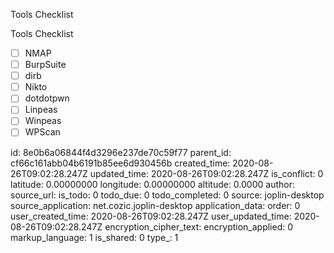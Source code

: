 Tools Checklist

Tools Checklist

- [ ] NMAP
- [ ] BurpSuite
- [ ] dirb
- [ ] Nikto
- [ ] dotdotpwn
- [ ] Linpeas
- [ ] Winpeas
- [ ] WPScan

id: 8e0b6a06844f4d3296e237de70c59f77
parent_id: cf66c161abb04b6191b85ee6d930456b
created_time: 2020-08-26T09:02:28.247Z
updated_time: 2020-08-26T09:02:28.247Z
is_conflict: 0
latitude: 0.00000000
longitude: 0.00000000
altitude: 0.0000
author: 
source_url: 
is_todo: 0
todo_due: 0
todo_completed: 0
source: joplin-desktop
source_application: net.cozic.joplin-desktop
application_data: 
order: 0
user_created_time: 2020-08-26T09:02:28.247Z
user_updated_time: 2020-08-26T09:02:28.247Z
encryption_cipher_text: 
encryption_applied: 0
markup_language: 1
is_shared: 0
type_: 1